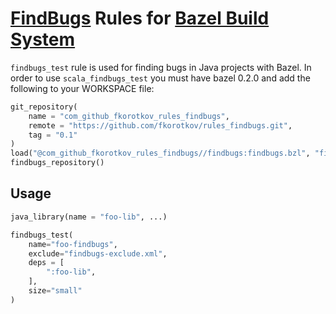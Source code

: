 # [FindBugs](http://findbugs.sourceforge.net/) Rules for [Bazel Build System](http://bazel.io/)

`findbugs_test` rule is used for finding bugs in Java projects with Bazel. In order to use `scala_findbugs_test` you must have bazel 0.2.0 and add the following to your WORKSPACE file:

```python
git_repository(
    name = "com_github_fkorotkov_rules_findbugs",
    remote = "https://github.com/fkorotkov/rules_findbugs.git",
    tag = "0.1"
)
load("@com_github_fkorotkov_rules_findbugs//findbugs:findbugs.bzl", "findbugs_repository")
findbugs_repository()
```

## Usage

```python
java_library(name = "foo-lib", ...)

findbugs_test(
    name="foo-findbugs",
    exclude="findbugs-exclude.xml",
    deps = [
        ":foo-lib",
    ],
    size="small"
)
```